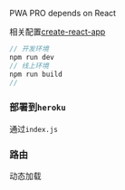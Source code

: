 PWA PRO depends on React

相关配置[create-react-app](https://github.com/facebook/create-react-app/blob/master/packages/react-scripts/template/README.md)

```js
// 开发环境
npm run dev
// 线上环境
npm run build
// 
```

### 部署到`heroku`

通过`index.js`

### 路由

动态加载

